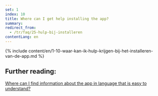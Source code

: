 ```yaml
---
set: 1
index: 10
title: Where can I get help installing the app?
summary: 
redirect_from: 
  - /tr/faq/25-hulp-bij-installeren
contentLang: en
---
```

{% include content/en/1-10-waar-kan-ik-hulp-krijgen-bij-het-installeren-van-de-app.md %}

## Further reading:


[Where can I find information about the app in language that is easy to understand?](/{{page.lang}}/faq/1-11-coronamelder-in-makkelijke-taal)
